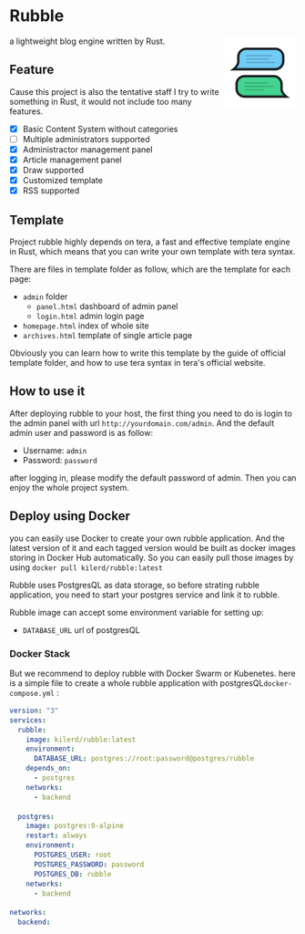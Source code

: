 # Rubble

<img align="right" width="128" height="128" src="/rubble.png">

a lightweight blog engine written by Rust.

## Feature

Cause this project is also the tentative staff I try to write something in Rust, it would not include too many features.

- [x] Basic Content System without categories
- [ ] Multiple administrators supported
- [x] Administractor management panel
- [x] Article management panel
- [x] Draw supported
- [x] Customized template
- [x] RSS supported

## Template 

Project rubble highly depends on tera, a fast and effective template engine in Rust, which means that you can write your own template with tera syntax.

There are files in template folder as follow, which are the template for each page:

- `admin` folder
  - `panel.html` dashboard of admin panel
  - `login.html` admin login page
- `homepage.html` index of whole site
- `archives.html` template of single article page

Obviously you can learn how to write this template by the guide of official template folder, and how to use tera syntax in tera's official website.
## How to use it

After deploying rubble to your host, the first thing you need to do is login to the admin panel with url `http://yourdomain.com/admin`. And the default admin user and password is as follow:
 - Username: `admin`
 - Password: `password`

after logging in, please modify the default password of admin. Then you can enjoy the whole project system.

## Deploy using Docker

you can easily use Docker to create your own rubble application. And the latest version of it and each tagged version would be built as docker images storing in Docker Hub automatically. So you can easily pull those images by using `docker pull kilerd/rubble:latest`

Rubble uses PostgresQL as data storage, so before strating rubble application, you need to start your postgres service and link it to rubble.

Rubble image can accept some environment variable for setting up:

- `DATABASE_URL` url of postgresQL

### Docker Stack

But we recommend to deploy rubble with Docker Swarm or Kubenetes. here is a simple file to create a whole rubble application with postgresQL`docker-compose.yml` :


```yml
version: "3"
services:
  rubble:
    image: kilerd/rubble:latest
    environment:
      DATABASE_URL: postgres://root:password@postgres/rubble
    depends_on:
      - postgres
    networks:
      - backend

  postgres:
    image: postgres:9-alpine
    restart: always
    environment:
      POSTGRES_USER: root
      POSTGRES_PASSWORD: password
      POSTGRES_DB: rubble
    networks:
      - backend

networks:
  backend:
```